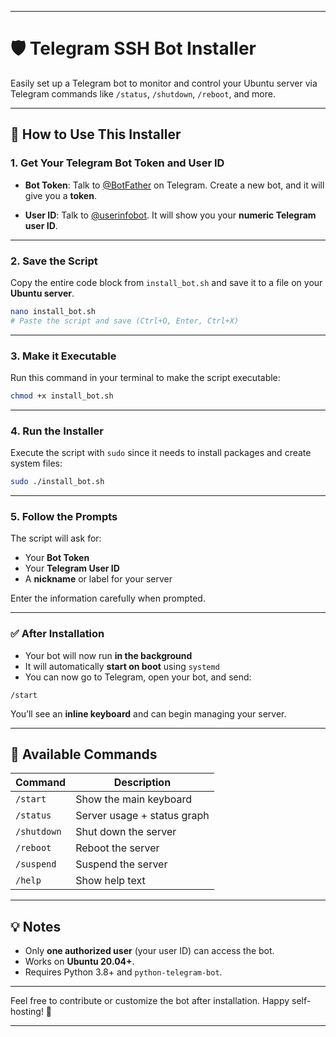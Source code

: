 
---

# 🛡️ Telegram SSH Bot Installer

Easily set up a Telegram bot to monitor and control your Ubuntu server via Telegram commands like `/status`, `/shutdown`, `/reboot`, and more.

---

## 🔧 How to Use This Installer

### 1. Get Your Telegram Bot Token and User ID

* **Bot Token**:
  Talk to [@BotFather](https://t.me/BotFather) on Telegram.
  Create a new bot, and it will give you a **token**.

* **User ID**:
  Talk to [@userinfobot](https://t.me/userinfobot).
  It will show you your **numeric Telegram user ID**.

---

### 2. Save the Script

Copy the entire code block from `install_bot.sh` and save it to a file on your **Ubuntu server**.

```bash
nano install_bot.sh
# Paste the script and save (Ctrl+O, Enter, Ctrl+X)
```

---

### 3. Make it Executable

Run this command in your terminal to make the script executable:

```bash
chmod +x install_bot.sh
```

---

### 4. Run the Installer

Execute the script with `sudo` since it needs to install packages and create system files:

```bash
sudo ./install_bot.sh
```

---

### 5. Follow the Prompts

The script will ask for:

* Your **Bot Token**
* Your **Telegram User ID**
* A **nickname** or label for your server

Enter the information carefully when prompted.

---

### ✅ After Installation

* Your bot will now run **in the background**
* It will automatically **start on boot** using `systemd`
* You can now go to Telegram, open your bot, and send:

```plaintext
/start
```

You’ll see an **inline keyboard** and can begin managing your server.

---

## 🔁 Available Commands

| Command     | Description                 |
| ----------- | --------------------------- |
| `/start`    | Show the main keyboard      |
| `/status`   | Server usage + status graph |
| `/shutdown` | Shut down the server        |
| `/reboot`   | Reboot the server           |
| `/suspend`  | Suspend the server          |
| `/help`     | Show help text              |

---

## 💡 Notes

* Only **one authorized user** (your user ID) can access the bot.
* Works on **Ubuntu 20.04+**.
* Requires Python 3.8+ and `python-telegram-bot`.

---

Feel free to contribute or customize the bot after installation. Happy self-hosting! 🚀

---
